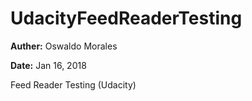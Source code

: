 # UdacityFeedReaderTesting

**Auther:** Oswaldo Morales

**Date:** Jan 16, 2018


Feed Reader Testing (Udacity)
